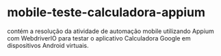 # mobile-teste-calculadora-appium
contém a resolução da atividade de automação mobile utilizando Appium com WebdriverIO para testar o aplicativo Calculadora Google em dispositivos Android virtuais.
